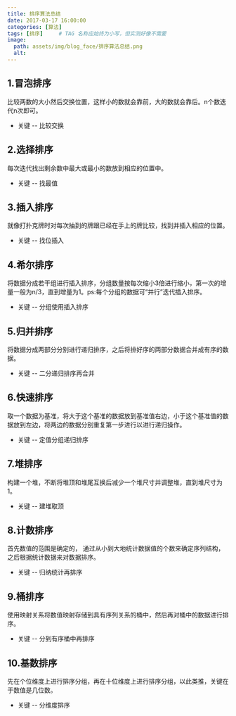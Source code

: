 ```yaml
---
title: 排序算法总结
date: 2017-03-17 16:00:00
categories: [算法]
tags: [排序]     # TAG 名称应始终为小写，但实测好像不需要
image:
  path: assets/img/blog_face/排序算法总结.png
  alt: 
---
```


## 1.冒泡排序
比较两数的大小然后交换位置，这样小的数就会靠前，大的数就会靠后。n个数迭代n次即可。
- 关键 -- 比较交换

## 2.选择排序
每次迭代找出剩余数中最大或最小的数放到相应的位置中。
- 关键 -- 找最值

## 3.插入排序
就像打扑克牌时对每次抽到的牌跟已经在手上的牌比较，找到并插入相应的位置。
- 关键 -- 找位插入

## 4.希尔排序
将数据分成若干组进行插入排序，分组数量按每次缩小3倍进行缩小，第一次的增量一般为n/3，直到增量为1。ps:每个分组的数据可“并行”迭代插入排序。
- 关键 -- 分组使用插入排序

## 5.归并排序
将数据分成两部分分别进行递归排序，之后将排好序的两部分数据合并成有序的数据。
- 关键 -- 二分递归排序再合并

## 6.快速排序
取一个数据为基准，将大于这个基准的数据放到基准值右边，小于这个基准值的数据放到左边，将两边的数据分别重复第一步进行以进行递归操作。
- 关键 -- 定值分组递归排序

## 7.堆排序
构建一个堆，不断将堆顶和堆尾互换后减少一个堆尺寸并调整堆，直到堆尺寸为1。
- 关键 -- 建堆取顶

## 8.计数排序
首先数值的范围是确定的， 通过从小到大地统计数据值的个数来确定序列结构，之后根据统计数据来对数据排序。
- 关键 -- 归纳统计再排序

## 9.桶排序
使用映射关系将数值映射存储到具有序列关系的桶中，然后再对桶中的数据进行排序。
- 关键 -- 分到有序桶中再排序

## 10.基数排序
先在个位维度上进行排序分组，再在十位维度上进行排序分组，以此类推，关键在于数值是几位数。
- 关键 -- 分维度排序
